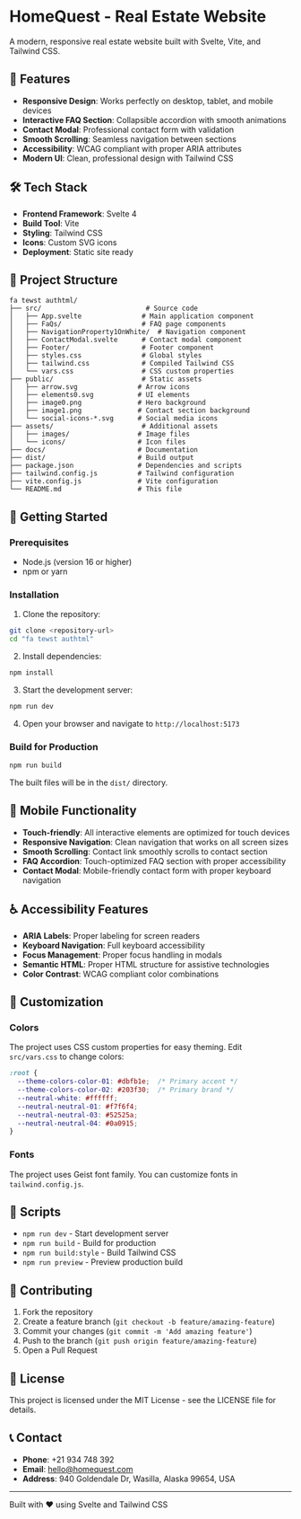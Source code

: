 # HomeQuest - Real Estate Website

A modern, responsive real estate website built with Svelte, Vite, and Tailwind CSS.

## 🚀 Features

- **Responsive Design**: Works perfectly on desktop, tablet, and mobile devices
- **Interactive FAQ Section**: Collapsible accordion with smooth animations
- **Contact Modal**: Professional contact form with validation
- **Smooth Scrolling**: Seamless navigation between sections
- **Accessibility**: WCAG compliant with proper ARIA attributes
- **Modern UI**: Clean, professional design with Tailwind CSS

## 🛠️ Tech Stack

- **Frontend Framework**: Svelte 4
- **Build Tool**: Vite
- **Styling**: Tailwind CSS
- **Icons**: Custom SVG icons
- **Deployment**: Static site ready

## 📁 Project Structure

```
fa tewst authtml/
├── src/                          # Source code
│   ├── App.svelte               # Main application component
│   ├── FaQs/                    # FAQ page components
│   ├── NavigationProperty1OnWhite/  # Navigation component
│   ├── ContactModal.svelte      # Contact modal component
│   ├── Footer/                  # Footer component
│   ├── styles.css               # Global styles
│   ├── tailwind.css             # Compiled Tailwind CSS
│   └── vars.css                 # CSS custom properties
├── public/                      # Static assets
│   ├── arrow.svg               # Arrow icons
│   ├── elements0.svg           # UI elements
│   ├── image0.png              # Hero background
│   ├── image1.png              # Contact section background
│   └── social-icons-*.svg      # Social media icons
├── assets/                      # Additional assets
│   ├── images/                 # Image files
│   └── icons/                  # Icon files
├── docs/                       # Documentation
├── dist/                       # Build output
├── package.json                # Dependencies and scripts
├── tailwind.config.js          # Tailwind configuration
├── vite.config.js              # Vite configuration
└── README.md                   # This file
```

## 🚀 Getting Started

### Prerequisites

- Node.js (version 16 or higher)
- npm or yarn

### Installation

1. Clone the repository:
```bash
git clone <repository-url>
cd "fa tewst authtml"
```

2. Install dependencies:
```bash
npm install
```

3. Start the development server:
```bash
npm run dev
```

4. Open your browser and navigate to `http://localhost:5173`

### Build for Production

```bash
npm run build
```

The built files will be in the `dist/` directory.

## 📱 Mobile Functionality

- **Touch-friendly**: All interactive elements are optimized for touch devices
- **Responsive Navigation**: Clean navigation that works on all screen sizes
- **Smooth Scrolling**: Contact link smoothly scrolls to contact section
- **FAQ Accordion**: Touch-optimized FAQ section with proper accessibility
- **Contact Modal**: Mobile-friendly contact form with proper keyboard navigation

## ♿ Accessibility Features

- **ARIA Labels**: Proper labeling for screen readers
- **Keyboard Navigation**: Full keyboard accessibility
- **Focus Management**: Proper focus handling in modals
- **Semantic HTML**: Proper HTML structure for assistive technologies
- **Color Contrast**: WCAG compliant color combinations

## 🎨 Customization

### Colors
The project uses CSS custom properties for easy theming. Edit `src/vars.css` to change colors:

```css
:root {
  --theme-colors-color-01: #dbfb1e;  /* Primary accent */
  --theme-colors-color-02: #203f30;  /* Primary brand */
  --neutral-white: #ffffff;
  --neutral-neutral-01: #f7f6f4;
  --neutral-neutral-03: #52525a;
  --neutral-neutral-04: #0a0915;
}
```

### Fonts
The project uses Geist font family. You can customize fonts in `tailwind.config.js`.

## 📝 Scripts

- `npm run dev` - Start development server
- `npm run build` - Build for production
- `npm run build:style` - Build Tailwind CSS
- `npm run preview` - Preview production build

## 🤝 Contributing

1. Fork the repository
2. Create a feature branch (`git checkout -b feature/amazing-feature`)
3. Commit your changes (`git commit -m 'Add amazing feature'`)
4. Push to the branch (`git push origin feature/amazing-feature`)
5. Open a Pull Request

## 📄 License

This project is licensed under the MIT License - see the LICENSE file for details.

## 📞 Contact

- **Phone**: +21 934 748 392
- **Email**: hello@homequest.com
- **Address**: 940 Goldendale Dr, Wasilla, Alaska 99654, USA

---

Built with ❤️ using Svelte and Tailwind CSS 